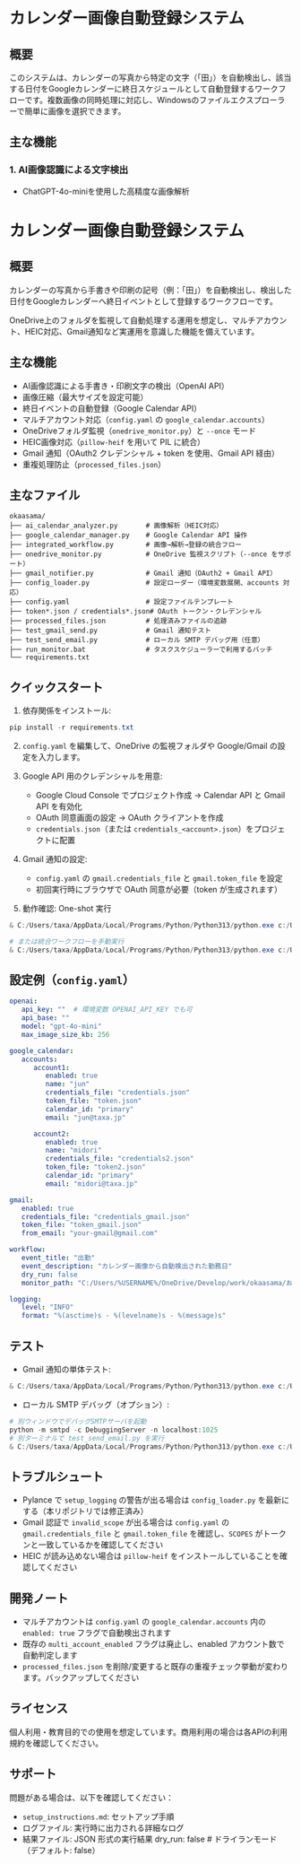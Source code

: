 # カレンダー画像自動登録システム

## 概要

このシステムは、カレンダーの写真から特定の文字（「田」）を自動検出し、該当する日付をGoogleカレンダーに終日スケジュールとして自動登録するワークフローです。複数画像の同時処理に対応し、Windowsのファイルエクスプローラーで簡単に画像を選択できます。

## 主な機能

### 1. AI画像認識による文字検出
- ChatGPT-4o-miniを使用した高精度な画像解析
# カレンダー画像自動登録システム

## 概要

カレンダーの写真から手書きや印刷の記号（例：「田」）を自動検出し、検出した日付をGoogleカレンダーへ終日イベントとして登録するワークフローです。

OneDrive上のフォルダを監視して自動処理する運用を想定し、マルチアカウント、HEIC対応、Gmail通知など実運用を意識した機能を備えています。

## 主な機能

- AI画像認識による手書き・印刷文字の検出（OpenAI API）
- 画像圧縮（最大サイズを設定可能）
- 終日イベントの自動登録（Google Calendar API）
- マルチアカウント対応（`config.yaml` の `google_calendar.accounts`）
- OneDriveフォルダ監視（`onedrive_monitor.py`）と `--once` モード
- HEIC画像対応（`pillow-heif` を用いて PIL に統合）
- Gmail 通知（OAuth2 クレデンシャル + token を使用、Gmail API 経由）
- 重複処理防止（`processed_files.json`）

## 主なファイル

```
okaasama/
├── ai_calendar_analyzer.py       # 画像解析（HEIC対応）
├── google_calendar_manager.py    # Google Calendar API 操作
├── integrated_workflow.py        # 画像→解析→登録の統合フロー
├── onedrive_monitor.py           # OneDrive 監視スクリプト（--once をサポート）
├── gmail_notifier.py             # Gmail 通知（OAuth2 + Gmail API）
├── config_loader.py              # 設定ローダー（環境変数展開、accounts 対応）
├── config.yaml                   # 設定ファイルテンプレート
├── token*.json / credentials*.json# OAuth トークン・クレデンシャル
├── processed_files.json          # 処理済みファイルの追跡
├── test_gmail_send.py            # Gmail 通知テスト
├── test_send_email.py            # ローカル SMTP デバッグ用（任意）
├── run_monitor.bat               # タスクスケジューラーで利用するバッチ
└── requirements.txt
```

## クイックスタート

1. 依存関係をインストール:

```powershell
pip install -r requirements.txt
```

2. `config.yaml` を編集して、OneDrive の監視フォルダや Google/Gmail の設定を入力します。

3. Google API 用のクレデンシャルを用意:
    - Google Cloud Console でプロジェクト作成 → Calendar API と Gmail API を有効化
    - OAuth 同意画面の設定 → OAuth クライアントを作成
    - `credentials.json`（または `credentials_<account>.json`）をプロジェクトに配置

4. Gmail 通知の設定:
    - `config.yaml` の `gmail.credentials_file` と `gmail.token_file` を設定
    - 初回実行時にブラウザで OAuth 同意が必要（token が生成されます）

5. 動作確認: One-shot 実行

```powershell
& C:/Users/taxa/AppData/Local/Programs/Python/Python313/python.exe c:/Users/taxa/OneDrive/Develop/work/okaasama/onedrive_monitor.py --once

# または統合ワークフローを手動実行
& C:/Users/taxa/AppData/Local/Programs/Python/Python313/python.exe c:/Users/taxa/OneDrive/Develop/work/okaasama/integrated_workflow.py
```

## 設定例（`config.yaml`）

```yaml
openai:
   api_key: ""  # 環境変数 OPENAI_API_KEY でも可
   api_base: ""
   model: "gpt-4o-mini"
   max_image_size_kb: 256

google_calendar:
   accounts:
      account1:
         enabled: true
         name: "jun"
         credentials_file: "credentials.json"
         token_file: "token.json"
         calendar_id: "primary"
         email: "jun@taxa.jp"

      account2:
         enabled: true
         name: "midori"
         credentials_file: "credentials2.json"
         token_file: "token2.json"
         calendar_id: "primary"
         email: "midori@taxa.jp"

gmail:
   enabled: true
   credentials_file: "credentials_gmail.json"
   token_file: "token_gmail.json"
   from_email: "your-gmail@gmail.com"

workflow:
   event_title: "出勤"
   event_description: "カレンダー画像から自動検出された勤務日"
   dry_run: false
   monitor_path: "C:/Users/%USERNAME%/OneDrive/Develop/work/okaasama/お母様カレンダー"

logging:
   level: "INFO"
   format: "%(asctime)s - %(levelname)s - %(message)s"
```

## テスト

- Gmail 通知の単体テスト:

```powershell
& C:/Users/taxa/AppData/Local/Programs/Python/Python313/python.exe c:/Users/taxa/OneDrive/Develop/work/okaasama/test_gmail_send.py
```

- ローカル SMTP デバッグ（オプション）:

```powershell
# 別ウィンドウでデバッグSMTPサーバを起動
python -m smtpd -c DebuggingServer -n localhost:1025
# 別ターミナルで test_send_email.py を実行
& C:/Users/taxa/AppData/Local/Programs/Python/Python313/python.exe c:/Users/taxa/OneDrive/Develop/work/okaasama/test_send_email.py
```

## トラブルシュート

- Pylance で `setup_logging` の警告が出る場合は `config_loader.py` を最新にする（本リポジトリでは修正済み）
- Gmail 認証で `invalid_scope` が出る場合は `config.yaml` の `gmail.credentials_file` と `gmail.token_file` を確認し、`SCOPES` がトークンと一致しているかを確認してください
- HEIC が読み込めない場合は `pillow-heif` をインストールしていることを確認してください

## 開発ノート

- マルチアカウントは `config.yaml` の `google_calendar.accounts` 内の `enabled: true` フラグで自動検出されます
- 既存の `multi_account_enabled` フラグは廃止し、enabled アカウント数で自動判定します
- `processed_files.json` を削除/変更すると既存の重複チェック挙動が変わります。バックアップしてください

## ライセンス

個人利用・教育目的での使用を想定しています。商用利用の場合は各APIの利用規約を確認してください。

## サポート

問題がある場合は、以下を確認してください：

- `setup_instructions.md`: セットアップ手順
- ログファイル: 実行時に出力される詳細なログ
- 結果ファイル: JSON 形式の実行結果
  dry_run: false  # ドライランモード（デフォルト: false）


